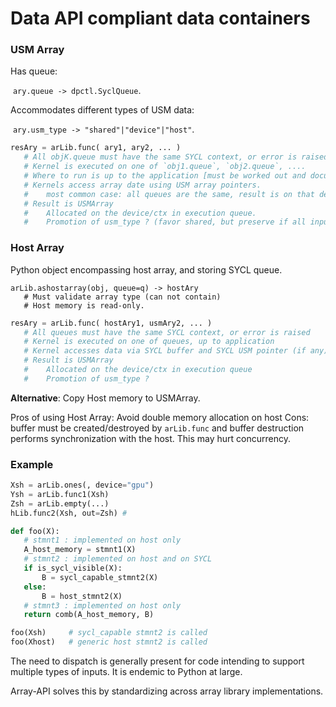# Data API compliant data containers

### USM Array

Has queue:

​	``ary.queue -> dpctl.SyclQueue``.

Accommodates different types of USM data:

​	`ary.usm_type -> "shared"|"device"|"host"`.

```python
resAry = arLib.func( ary1, ary2, ... )
   # All objK.queue must have the same SYCL context, or error is raised
   # Kernel is executed on one of `obj1.queue`, `obj2.queue`, ....
   # Where to run is up to the application [must be worked out and documented]
   # Kernels access array date using USM array pointers.
   #    most common case: all queues are the same, result is on that device.
   # Result is USMArray
   #    Allocated on the device/ctx in execution queue.
   #    Promotion of usm_type ? (favor shared, but preserve if all input types are same)
```

### Host Array

Python object encompassing host array, and storing SYCL queue.

```
arLib.ashostarray(obj, queue=q) -> hostAry
   # Must validate array type (can not contain)
   # Host memory is read-only.
```

```python
resAry = arLib.func( hostAry1, usmAry2, ... )
   # All queues must have the same SYCL context, or error is raised
   # Kernel is executed on one of queues, up to application
   # Kernel accesses data via SYCL buffer and SYCL USM pointer (if any)
   # Result is USMArray
   #    Allocated on the device/ctx in execution queue
   #    Promotion of usm_type ?
```

**Alternative**: Copy Host memory to USMArray.

Pros of using Host Array:  Avoid double memory allocation on host
Cons:  buffer must be created/destroyed by `arLib.func` and buffer destruction
            performs synchronization with the host. This may hurt concurrency.

### Example

```python
Xsh = arLib.ones(, device="gpu")
Ysh = arLib.func1(Xsh)
Zsh = arLib.empty(...)
hLib.func2(Xsh, out=Zsh) #

def foo(X):
   # stmnt1 : implemented on host only
   A_host_memory = stmnt1(X)
   # stmnt2 : implemented on host and on SYCL
   if is_sycl_visible(X):
       B = sycl_capable_stmnt2(X)
   else:
       B = host_stmnt2(X)
   # stmnt3 : implemented on host only
   return comb(A_host_memory, B)

foo(Xsh)     # sycl_capable stmnt2 is called
foo(Xhost)   # generic host stmnt2 is called
```

The need to dispatch is generally present for code intending to support multiple types of inputs.
It is endemic to Python at large.

Array-API solves this by standardizing across array library implementations.